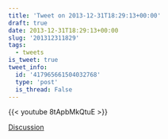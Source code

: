 ```yaml
---
title: 'Tweet on 2013-12-31T18:29:13+00:00'
draft: true
date: 2013-12-31T18:29:13+00:00
slug: '201312311829'
tags:
  - tweets
is_tweet: true
tweet_info:
  id: '417965661504032768'
  type: 'post'
  is_thread: False
---
```




{{< youtube 8tApbMkQtuE >}}

[Discussion](https://x.com/sytelus/status/417965661504032768)
